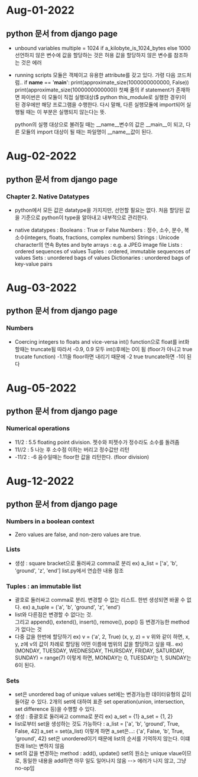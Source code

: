 # Aug-01-2022
## python 문서 from django page

- unbound variables
    multiple = 1024 if a_kilobyte_is_1024_bytes else 1000
    선언하지 않은 변수에 값을 할당하는 것은 허용
    값을 할당하지 않은 변수를 참조하는 것은 에러

- running scripts
    모듈은 객체이고 유용한 attribute를 갖고 있다. 
    가령 다음 코드처럼..
        if __name__ == '__main__':
            print(approximate_size(1000000000000, False))
            print(approximate_size(1000000000000))
    첫째 줄의 if statement가 존재하면 파이썬은 이 모듈이 직접 실행대상($ python this_module로 실행한 경우)이 된 경우에만 해당 프로그램을 수행한다. 
    다시 말해, 다른 실행모듈에 import되어 실행될 때는 이 부분은 실행되지 않는다는 뜻.

    python의 실행 대상으로 불려질 때는 __name__변수의 값은 __main__이 되고,
    다른 모듈의 import 대상이 될 때는 파일명이 __name__값이 된다.

# Aug-02-2022
## python 문서 from django page
### Chapter 2. Native Datatypes
- python에서 모든 값은 datatype을 가지지만, 선언할 필요는 없다. 처음 할당된 값을 기준으로 python이 type을 알아내고 내부적으로 관리한다.

- native datatypes :
    Booleans : True or False
    Numbers : 정수, 소수, 분수, 복소수(integers, floats, fractions, complex numbers)
    Strings : Unicode character의 연속
    Bytes and byte arrays : e.g. a JPEG image file
    Lists : ordered sequences of values
    Tuples : ordered, immutable sequences of values
    Sets : unordered bags of values
    Dictionaries : unordered bags of key-value pairs


# Aug-03-2022
## python 문서 from django page
### Numbers
- Coercing integers to floats and vice-versa
    int() function으로 float를 int화 할때는 truncate됨
    따라서 -0.9, 0.9 모두 int()후에는 0이 됨 (floor가 아니고 true trucate function)
    -1.11을 floor하면 내리기 때문에 -2
    true truncate하면 -1이 된다

    
# Aug-05-2022
## python 문서 from django page
### Numerical operations
- 11/2 : 5.5 floating point division. 젯수와 피젯수가 정수라도 소수를 돌려줌
- 11//2 : 5  나눈 후 소수점 이하는 버리고 정수값만 리턴
- -11/2 : -6 음수일때는 floor한 값을 리턴한다. (floor division)

# Aug-12-2022
## python 문서 from django page
### Numbers in a boolean context 
- Zero values are false, and non-zero values are true.
### Lists
- 생성 : square bracket으로 둘러싸고 comma로 분리
    ex) a_list = ['a', 'b', 'ground', 'z', 'end']
    list.py에서 연습한 내용 참조

### Tuples : an immutable list
- 괄호로 둘러싸고 comma로 분리.  변경할 수 없는 리스트. 한번 생성되면 바꿀 수 없다.
    ex) a_tuple = ('a', 'b', 'ground', 'z', 'end')
- list와 다른점은 변경할 수 없다는 것.  
    그리고 append(), extend(), insert(), remove(), pop() 등 변경가능한 method가 없다는 것
- 다중 값을 한번에 할당하기
    ex) v = ('a', 2, True)
        (x, y, z) = v
    위와 같이 하면, x, y, z에 v의 값이 차례로 할당됨
    어떤 이름에 범위의 값을 할당하고 싶을 때..
    ex) (MONDAY, TUESDAY, WEDNESDAY, THURSDAY, FRIDAY, SATURDAY, SUNDAY) = range(7)
    이렇게 하면, MONDAY는 0, TUESDAY는 1, SUNDAY는 6이 된다.

### Sets
- set은 unordered bag of unique values
    set에는 변경가능한 데이터유형의 값이 들어갈 수 있다.
    2개의 set에 대하여 표준 set operation(union, intersection, set difference 등)을 수행할 수 있다.
- 생성 : 중괄호로 둘러싸고 comma로 분리
    ex) a_set = {1}
    a_set = {1, 2}
- list로부터 set을 생성하는 것도 가능하다 : 
    a_list = ['a', 'b', 'ground', True, False, 42]
    a_set = set(a_list)
    이렇게 하면 a_set은...: 
    {'a', False, 'b', True, 'ground', 42}
    set은 unordered이기 때문에 list의 순서를 기억하지 않는다.
    이떄 원래 list는 변하지 않음
- set의 값을 변경하는 method : add(), update()
    set의 원소는 unique vlaue이므로, 동일한 내용을 add하면 아무 일도 일어나지 않음
    --> 에러가 나지 않고, 그냥 no-op임
    


